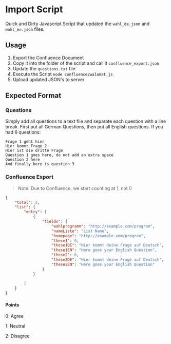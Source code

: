 # Import Script

Quick and Dirty Javascript Script that updated the `wahl_de.json` and `wahl_en.json` files.

## Usage

1. Export the Confluence Document
2. Copy it into the folder of the script and call it `confluence_export.json`
3. Update the `questions.txt` file
4. Execute the Script `node confluence2walomat.js`
5. Upload updated JSON's to server

## Expected Format

### Questions

Simply add all questions to a text file and separate each question with a line break. First put all German Questions, then put all English questions. If you had 6 questions:

```text
Frage 1 geht hier
Hier kommt Frage 2
Hier ist die dritte Frage
Question 1 goes here, do not add an extra space
Question 2 here
And finally here is question 3
```

### Confluence Export

> Note: Due to Confluence, we start counting at 1, not 0

```json
{
    "total": 2,
    "list": {
        "entry": [
            {
                "fields": {
                    "wahlprogramm": "http://example.com/program",
                    "nameListe": "List Name",
                    "homepage": "http://example.com/program",
                    "these1": 0, 
                    "these1DE": "Hier kommt deine Frage auf Deutsch",
                    "these1EN": "Here goes your English Question",
                    "these2": 0, 
                    "these2DE": "Hier kommt deine Frage auf Deutsch",
                    "these2EN": "Here goes your English Question"
                }
            }
            
        ]
    }
}
```
#### Points

0: Agree

1: Neutral

2: Disagree
